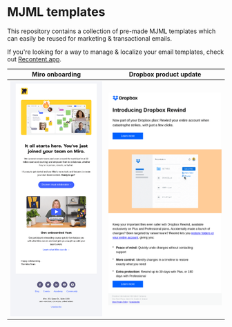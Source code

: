 # MJML templates

This repository contains a collection of pre-made MJML templates which can easily be reused for marketing & transactional emails.

If you're looking for a way to manage & localize your email templates, check out [Recontent.app](https://recontent.app).

| Miro onboarding | Dropbox product update |
|-----------------|------------------------|
| ![Miro onboarding](templates/miro-onboarding/preview.png) | ![Dropbox product update](templates/dropbox-product-update/preview.png) |
